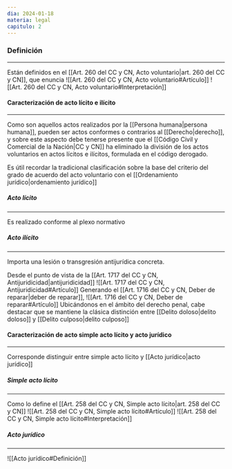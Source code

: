 ```yaml
---
dia: 2024-01-18
materia: legal
capitulo: 2
---
```

### Definición
---
Están definidos en el [[Art. 260 del CC y CN, Acto voluntario|art. 260 del CC y CN]], que enuncia ![[Art. 260 del CC y CN, Acto voluntario#Artículo]]
![[Art. 260 del CC y CN, Acto voluntario#Interpretación]]


#### Caracterización de acto lícito e ilícito
---
Como son aquellos actos realizados por la [[Persona humana|persona humana]], pueden ser actos conformes o contrarios al [[Derecho|derecho]], y sobre este aspecto debe tenerse presente que el [[Código Civil y Comercial de la Nación|CC y CN]] ha eliminado la división de los actos voluntarios en actos lícitos e ilícitos, formulada en el código derogado. 

Es útil recordar la tradicional clasificación sobre la base del criterio del grado de acuerdo del acto voluntario con el [[Ordenamiento jurídico|ordenamiento jurídico]]

##### Acto lícito
---
Es realizado conforme al plexo normativo 

##### Acto ilícito
---
Importa una lesión o transgresión antijurídica concreta. 

Desde el punto de vista de la [[Art. 1717 del CC y CN, Antijuridicidad|antijuridicidad]] ![[Art. 1717 del CC y CN, Antijuridicidad#Artículo]]
Generando el [[Art. 1716 del CC y CN, Deber de reparar|deber de reparar]], ![[Art. 1716 del CC y CN, Deber de reparar#Artículo]]
Ubicándonos en el ámbito del derecho penal, cabe destacar que se mantiene la clásica distinción entre [[Delito doloso|delito doloso]] y [[Delito culposo|delito culposo]]

#### Caracterización de acto simple acto lícito y acto jurídico
---
Corresponde distinguir entre simple acto lícito y [[Acto jurídico|acto jurídico]]

##### Simple acto lícito
---
Como lo define el [[Art. 258 del CC y CN, Simple acto lícito|art. 258 del CC y CN]] ![[Art. 258 del CC y CN, Simple acto lícito#Artículo]]
![[Art. 258 del CC y CN, Simple acto lícito#Interpretación]]

##### Acto jurídico
---
![[Acto jurídico#Definición]]

